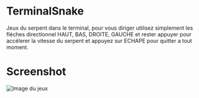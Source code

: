 # TerminalSnake

Jeux du serpent dans le terminal, pour vous diriger utilisez simplement les fléches directionnel HAUT, BAS, DROITE, GAUCHE et rester appuyer pour accélerer la vitesse du serpent et appuyez sur ECHAPE pour quitter a tout moment.

# Screenshot 

![Image du jeux](http://image.noelshack.com/fichiers/2021/26/6/1625348678-screenshot-5.png)

